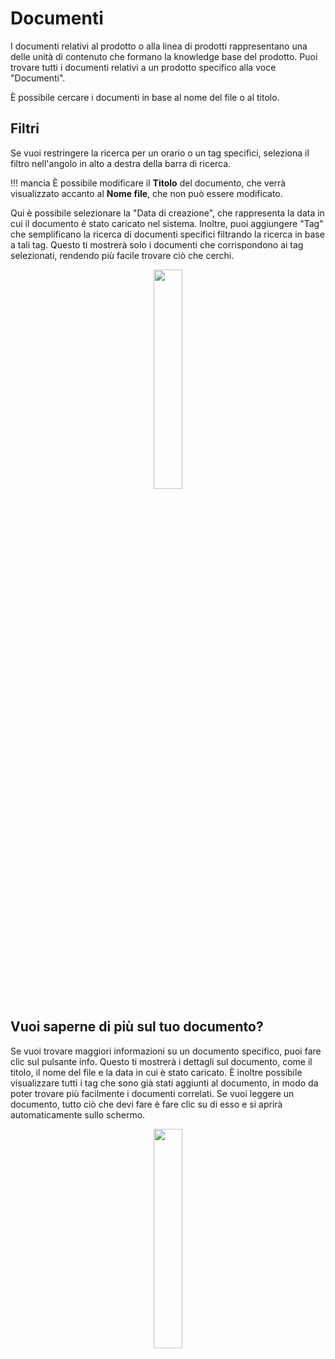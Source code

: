 # Documenti 

I documenti relativi al prodotto o alla linea di prodotti rappresentano una delle unità di contenuto che formano la knowledge base del prodotto. Puoi trovare tutti i documenti relativi a un prodotto specifico alla voce "Documenti".

È possibile cercare i documenti in base al nome del file o al titolo. 

## Filtri 

Se vuoi restringere la ricerca per un orario o un tag specifici, seleziona il filtro nell'angolo in alto a destra della barra di ricerca. 

!!! mancia
        È possibile modificare il **Titolo** del documento, che verrà visualizzato accanto al **Nome file**, che non può essere modificato.

Qui è possibile selezionare la "Data di creazione", che rappresenta la data in cui il documento è stato caricato nel sistema. Inoltre, puoi aggiungere "Tag" che semplificano la ricerca di documenti specifici filtrando la ricerca in base a tali tag. Questo ti mostrerà solo i documenti che corrispondono ai tag selezionati, rendendo più facile trovare ciò che cerchi.

<p align="center"><img src="https://i.imgur.com/wM4LMgJ.gif" width="30%"></p>


## Vuoi saperne di più sul tuo documento?

Se vuoi trovare maggiori informazioni su un documento specifico, puoi fare clic sul pulsante info. Questo ti mostrerà i dettagli sul documento, come il titolo, il nome del file e la data in cui è stato caricato. È inoltre possibile visualizzare tutti i tag che sono già stati aggiunti al documento, in modo da poter trovare più facilmente i documenti correlati.
Se vuoi leggere un documento, tutto ciò che devi fare è fare clic su di esso e si aprirà automaticamente sullo schermo.

<p align="center"><img src="https://i.imgur.com/pWpga0K.gif" width="30%"></p>